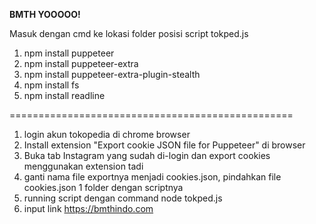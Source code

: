 **BMTH YOOOOO!**


Masuk dengan cmd ke lokasi folder posisi script tokped.js
1. npm install puppeteer
2. npm install puppeteer-extra
3. npm install puppeteer-extra-plugin-stealth
4. npm install fs
5. npm install readline



=================================================

1. login akun tokopedia di chrome browser 
2. Install extension "Export cookie JSON file for Puppeteer" di browser
3. Buka tab Instagram yang sudah di-login dan export cookies menggunakan extension tadi
4. ganti nama file exportnya menjadi cookies.json, pindahkan file cookies.json 1 folder dengan scriptnya
5. running script dengan command node tokped.js 
6. input link https://bmthindo.com
